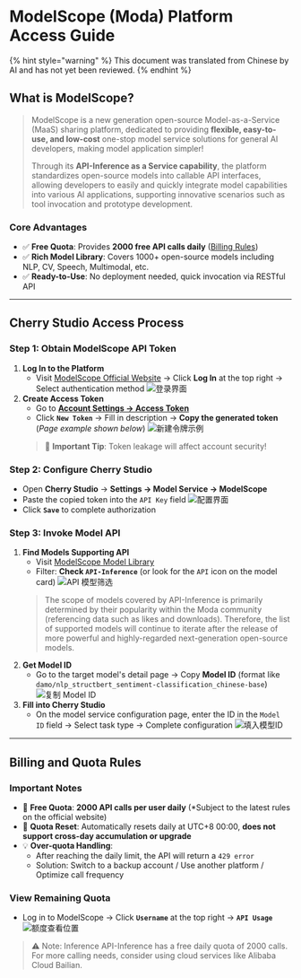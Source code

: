 # ModelScope (Moda) Platform Access Guide


{% hint style="warning" %}
This document was translated from Chinese by AI and has not yet been reviewed.
{% endhint %}



## What is ModelScope?
> ModelScope is a new generation open-source Model-as-a-Service (MaaS) sharing platform, dedicated to providing **flexible, easy-to-use, and low-cost** one-stop model service solutions for general AI developers, making model application simpler!
>
> Through its **API-Inference as a Service capability**, the platform standardizes open-source models into callable API interfaces, allowing developers to easily and quickly integrate model capabilities into various AI applications, supporting innovative scenarios such as tool invocation and prototype development.

### Core Advantages
- ✅ **Free Quota**: Provides **2000 free API calls daily** ([Billing Rules](##计费与额度规则))
- ✅ **Rich Model Library**: Covers 1000+ open-source models including NLP, CV, Speech, Multimodal, etc.
- ✅ **Ready-to-Use**: No deployment needed, quick invocation via RESTful API

---

## Cherry Studio Access Process
### Step 1: Obtain ModelScope API Token
1. **Log In to the Platform**
   - Visit [ModelScope Official Website](https://modelscope.cn) → Click **Log In** at the top right → Select authentication method
   ![登录界面](../../.gitbook/assets/ModelScope/image.png)
2. **Create Access Token**
   - Go to **[Account Settings → Access Token](https://modelscope.cn/my/myaccesstoken)**
   - Click **`New Token`** → Fill in description → **Copy the generated token** (*Page example shown below*)
   ![新建令牌示例](../../.gitbook/assets/ModelScope/image-7.png)
   > 🔑 **Important Tip**: Token leakage will affect account security!

### Step 2: Configure Cherry Studio
- Open **Cherry Studio** → **Settings → Model Service → ModelScope**
- Paste the copied token into the `API Key` field
  ![配置界面](../../.gitbook/assets/ModelScope/image-2.png)
- Click **`Save`** to complete authorization

### Step 3: Invoke Model API
1. **Find Models Supporting API**
   - Visit [ModelScope Model Library](https://modelscope.cn/models)
   - Filter: **Check `API-Inference`** (or look for the `API` icon on the model card)
   ![API 模型筛选](../../.gitbook/assets/ModelScope/image-3.png)
   > The scope of models covered by API-Inference is primarily determined by their popularity within the Moda community (referencing data such as likes and downloads). Therefore, the list of supported models will continue to iterate after the release of more powerful and highly-regarded next-generation open-source models.
2. **Get Model ID**
   - Go to the target model's detail page → Copy **Model ID** (format like `damo/nlp_structbert_sentiment-classification_chinese-base`)
   ![复制 Model ID](../../.gitbook/assets/ModelScope/image-5.png)
3. **Fill into Cherry Studio**
   - On the model service configuration page, enter the ID in the `Model ID` field → Select task type → Complete configuration
   ![填入模型ID](../../.gitbook/assets/ModelScope/image-6.png)

---

## Billing and Quota Rules
### Important Notes
- 🎫 **Free Quota**: **2000 API calls per user daily** (*Subject to the latest rules on the official website)
- 🔁 **Quota Reset**: Automatically resets daily at UTC+8 00:00, **does not support cross-day accumulation or upgrade**
- 💡 **Over-quota Handling**:
  - After reaching the daily limit, the API will return a `429 error`
  - Solution: Switch to a backup account / Use another platform / Optimize call frequency

### View Remaining Quota
- Log in to ModelScope → Click **`Username`** at the top right → **`API Usage`**
  ![额度查看位置](../../.gitbook/assets/ModelScope/image-8.png)

> ⚠️ Note: Inference API-Inference has a free daily quota of 2000 calls. For more calling needs, consider using cloud services like Alibaba Cloud Bailian.